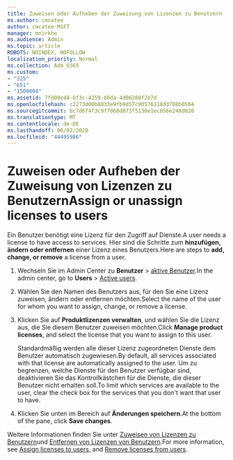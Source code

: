 ```yaml
---
title: Zuweisen oder Aufheben der Zuweisung von Lizenzen zu Benutzern
ms.author: cmcatee
author: cmcatee-MSFT
manager: mnirkhe
ms.audience: Admin
ms.topic: article
ROBOTS: NOINDEX, NOFOLLOW
localization_priority: Normal
ms.collection: Adm_O365
ms.custom:
- "325"
- "651"
- "1500008"
ms.assetid: 7fd08e48-6f3c-4259-88da-4d06288f2b7d
ms.openlocfilehash: c2273d00b8033e9fb9d57c90576118d3788b0504
ms.sourcegitcommit: bc7d6f4f3c9f7060d073f5130e1ec856e248d020
ms.translationtype: MT
ms.contentlocale: de-DE
ms.lasthandoff: 06/02/2020
ms.locfileid: "44495986"
---
```

# <a name="assign-or-unassign-licenses-to-users"></a><span data-ttu-id="a5043-102">Zuweisen oder Aufheben der Zuweisung von Lizenzen zu Benutzern</span><span class="sxs-lookup"><span data-stu-id="a5043-102">Assign or unassign licenses to users</span></span>

<span data-ttu-id="a5043-103">Ein Benutzer benötigt eine Lizenz für den Zugriff auf Dienste.</span><span class="sxs-lookup"><span data-stu-id="a5043-103">A user needs a license to have access to services.</span></span> <span data-ttu-id="a5043-104">Hier sind die Schritte zum **hinzufügen, ändern oder entfernen** einer Lizenz eines Benutzers.</span><span class="sxs-lookup"><span data-stu-id="a5043-104">Here are steps to **add, change, or remove** a license from a user.</span></span>
  
1. <span data-ttu-id="a5043-105">Wechseln Sie im Admin Center zu **Benutzer** \> [aktive Benutzer](https://go.microsoft.com/fwlink/p/?linkid=834822).</span><span class="sxs-lookup"><span data-stu-id="a5043-105">In the admin center, go to **Users** \> [Active users](https://go.microsoft.com/fwlink/p/?linkid=834822).</span></span>

2. <span data-ttu-id="a5043-106">Wählen Sie den Namen des Benutzers aus, für den Sie eine Lizenz zuweisen, ändern oder entfernen möchten.</span><span class="sxs-lookup"><span data-stu-id="a5043-106">Select the name of the user for whom you want to assign, change, or remove a license.</span></span>

3. <span data-ttu-id="a5043-107">Klicken Sie auf **Produktlizenzen verwalten**, und wählen Sie die Lizenz aus, die Sie diesem Benutzer zuweisen möchten.</span><span class="sxs-lookup"><span data-stu-id="a5043-107">Click **Manage product licenses**, and select the license that you want to assign to this user.</span></span>

    <span data-ttu-id="a5043-108">Standardmäßig werden alle dieser Lizenz zugeordneten Dienste dem Benutzer automatisch zugewiesen.</span><span class="sxs-lookup"><span data-stu-id="a5043-108">By default, all services associated with that license are automatically assigned to the user.</span></span> <span data-ttu-id="a5043-109">Um zu begrenzen, welche Dienste für den Benutzer verfügbar sind, deaktivieren Sie das Kontrollkästchen für die Dienste, die dieser Benutzer nicht erhalten soll.</span><span class="sxs-lookup"><span data-stu-id="a5043-109">To limit which services are available to the user, clear the check box for the services that you don't want that user to have.</span></span>

4. <span data-ttu-id="a5043-110">Klicken Sie unten im Bereich auf **Änderungen speichern**.</span><span class="sxs-lookup"><span data-stu-id="a5043-110">At the bottom of the pane, click **Save changes**.</span></span>

<span data-ttu-id="a5043-111">Weitere Informationen finden Sie unter [Zuweisen von Lizenzen zu Benutzern](https://docs.microsoft.com/microsoft-365/admin/add-users/add-users)und [Entfernen von Lizenzen von Benutzern](https://docs.microsoft.com/microsoft-365/admin/add-users/delete-a-user).</span><span class="sxs-lookup"><span data-stu-id="a5043-111">For more information, see [Assign licenses to users](https://docs.microsoft.com/microsoft-365/admin/add-users/add-users), and [Remove licenses from users](https://docs.microsoft.com/microsoft-365/admin/add-users/delete-a-user).</span></span>